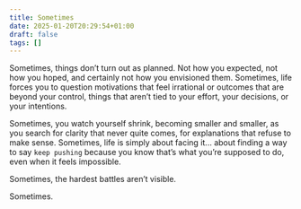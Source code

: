 ```yaml
---
title: Sometimes
date: 2025-01-20T20:29:54+01:00
draft: false
tags: []
---
```


Sometimes, things don’t turn out as planned. Not how you expected, not how you hoped, and certainly not how you envisioned them. Sometimes, life forces you to question motivations that feel irrational or outcomes that are beyond your control, things that aren’t tied to your effort, your decisions, or your intentions.

Sometimes, you watch yourself shrink, becoming smaller and smaller, as you search for clarity that never quite comes, for explanations that refuse to make sense. Sometimes, life is simply about facing it... about finding a way to say `keep pushing` because you know that’s what you’re supposed to do, even when it feels impossible.

Sometimes, the hardest battles aren’t visible.

Sometimes.
